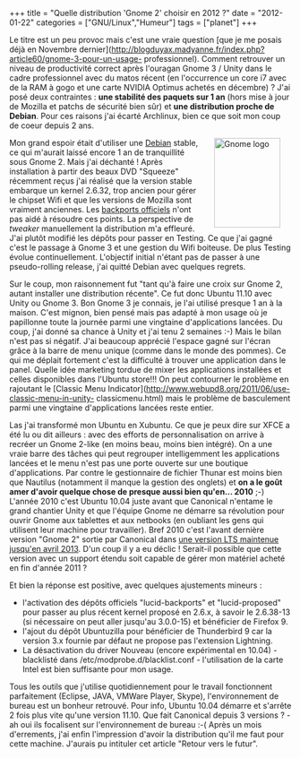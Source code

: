 +++
title = "Quelle distribution 'Gnome 2' choisir en 2012 ?"
date = "2012-01-22"
categories = ["GNU/Linux","Humeur"]
tags = ["planet"]
+++

Le titre est un peu provoc mais c'est une vraie question [que je me posais
déjà en Novembre
dernier](http://blogduyax.madyanne.fr/index.php?article60/gnome-3-pour-un-usage-
professionnel). Comment retrouver un niveau de productivité correct après
l'ouragan Gnome 3 / Unity dans le cadre professionnel avec du matos récent (en
l'occurrence un core i7 avec de la RAM à gogo et une carte NVIDIA Optimus
achetés en décembre) ? J'ai posé deux contraintes : **une stabilité des
paquets sur 1 an** (hors mise à jour de Mozilla et patchs de sécurité bien
sûr) et **une distribution proche de Debian**. Pour ces raisons j'ai écarté
Archlinux, bien ce que soit mon coup de coeur depuis 2 ans.

 <img xmlns="http://www.w3.org/1999/xhtml" src="images/06x/gnome-
logo.png" alt="Gnome logo" title="Gnome logo" style="margin: 0px 20px; float:
right; width: 118px; height: 160px;" checked="true" align="right" /> Mon grand
espoir était d'utiliser une [Debian](http://www.debian.org/) stable, ce qui
m'aurait laissé encore 1 an de tranquillité sous Gnome 2. Mais j'ai déchanté
! Après installation à partir des beaux DVD "Squeeze" récemment reçus j'ai
réalisé que la version stable embarque un kernel 2.6.32, trop ancien pour
gérer le chipset Wifi et que les versions de Mozilla sont vraiment anciennes.
Les [backports officiels](http://backports-master.debian.org/) n'ont pas aidé
à résoudre ces points. La perspective de *tweaker* manuellement la
distribution m'a effleuré. J'ai plutôt modifié les dépôts pour passer en
Testing. Ce que j'ai gagné c'est le passage à Gnome 3 et une gestion du Wifi
boiteuse. De plus Testing évolue continuellement. L'objectif initial n'étant
pas de passer à une pseudo-rolling release, j'ai quitté Debian avec quelques
regrets.

Sur le coup, mon raisonnement fut "tant qu'à faire une croix sur Gnome 2,
autant installer une distribution récente". Ce fut donc Ubuntu 11.10 avec Unity
ou Gnome 3. Bon Gnome 3 je connais, je l'ai utilisé presque 1 an à la maison.
C'est mignon, bien pensé mais pas adapté à mon usage où je papillonne toute
la journée parmi une vingtaine d'applications lancées. Du coup, j'ai donné sa
chance à Unity et j'ai tenu 2 semaines :-) Mais le bilan n'est pas si négatif.
J'ai beaucoup apprécié l'espace gagné sur l'écran grâce à la barre de menu
unique (comme dans le monde des pommes). Ce qui me déplait fortement c'est la
difficulté à trouver une application dans le panel. Quelle idée marketing
tordue de mixer les applications installées et celles disponibles dans l'Ubuntu
store!!! On peut contourner le problème en rajoutant le [Classic Menu
Indicator](http://www.webupd8.org/2011/06/use-classic-menu-in-unity-
classicmenu.html) mais le problème de basculement parmi une vingtaine
d'applications lancées reste entier.

Las j'ai transformé mon Ubuntu en Xubuntu. Ce que je peux dire sur XFCE a été
lu ou dit ailleurs : avec des efforts de personnalisation on arrive à recréer
un Gnome 2-like (en moins beau, moins bien intégré). On a une vraie barre des
tâches qui peut regrouper intelligemment les applications lancées et le menu
n'est pas une porte ouverte sur une boutique d'applications. Par contre le
gestionnaire de fichier Thunar est moins bien que Nautilus (notamment il manque
la gestion des onglets) et **on a le goût amer d'avoir quelque chose de presque
aussi bien qu'en... 2010** ;-) L'année 2010 c'est Ubuntu 10.04 juste avant que
Canonical n'entame le grand chantier Unity et que l'équipe Gnome ne démarre sa
révolution pour ouvrir Gnome aux tablettes et aux netbooks (en oubliant les
gens qui utilisent leur machine pour travailler). Bref 2010 c'est l'avant
dernière version "Gnome 2" sortie par Canonical dans [une version LTS maintenue
jusqu'en avril 2013](http://doc.ubuntu-fr.org/lucid). D'un coup il y a eu
déclic ! Serait-il possible que cette version avec un support étendu soit
capable de gérer mon matériel acheté en fin d'année 2011 ?

Et bien la réponse est positive, avec quelques ajustements mineurs :



*    l'activation des dépôts officiels "lucid-backports" et "lucid-proposed" pour
passer au plus récent kernel proposé en 2.6.x, à savoir le 2.6.38-13 (si
nécessaire on peut aller jusqu'au 3.0.0-15) et bénéficier de Firefox 9.
*    l'ajout du dépôt Ubuntuzilla pour bénéficier de Thunderbird 9 car la version
3.x fournie par défaut ne propose pas l'extension Lightning.
*    La désactivation du driver Nouveau (encore expérimental en 10.04) -
blacklisté dans /etc/modprobe.d/blacklist.conf - l'utilisation de la carte
Intel est bien suffisante pour mon usage.

Tous les outils que j'utilise quotidiennement pour le travail fonctionnent
parfaitement (Eclipse, JAVA, VMWare Player, Skype), l'environnement de bureau
est un bonheur retrouvé. Pour info, Ubuntu 10.04 démarre et s'arrête 2 fois
plus vite qu'une version 11.10. Que fait Canonical depuis 3 versions ? - ah oui
ils focalisent sur l'environnement de bureau :-( Après un mois d'errements,
j'ai enfin l'impression d'avoir la distribution qu'il me faut pour cette
machine. J'aurais pu intituler cet article "Retour vers le futur".
